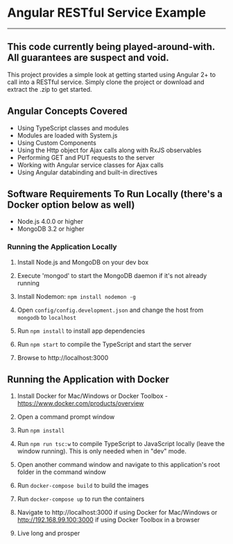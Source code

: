 # Angular RESTful Service Example

----------
This code currently being played-around-with. All guarantees are suspect and void.
----------

This project provides a simple look at getting started using Angular 2+
to call into a RESTful service. Simply clone the project or download and extract the .zip to get started. 

## Angular Concepts Covered

* Using TypeScript classes and modules
* Modules are loaded with System.js
* Using Custom Components
* Using the Http object for Ajax calls along with RxJS observables
* Performing GET and PUT requests to the server
* Working with Angular service classes for Ajax calls
* Using Angular databinding and built-in directives

## Software Requirements To Run Locally (there's a Docker option below as well)

* Node.js 4.0.0 or higher
* MongoDB 3.2 or higher

### Running the Application Locally

1. Install Node.js and MongoDB on your dev box

1. Execute 'mongod' to start the MongoDB daemon if it's not already running

1. Install Nodemon: `npm install nodemon -g`

1. Open `config/config.development.json` and change the host from `mongodb` to `localhost`

1. Run `npm install` to install app dependencies

1. Run `npm start` to compile the TypeScript and start the server

1. Browse to http://localhost:3000

## Running the Application with Docker

1. Install Docker for Mac/Windows or Docker Toolbox - https://www.docker.com/products/overview

1. Open a command prompt window

1. Run `npm install`

1. Run `npm run tsc:w` to compile TypeScript to JavaScript locally (leave the window running). This is only needed when in "dev" mode.

1. Open another command window and navigate to this application's root folder in the command window

1. Run `docker-compose build` to build the images

1. Run `docker-compose up` to run the containers

1. Navigate to http://localhost:3000 if using Docker for Mac/Windows or http://192.168.99.100:3000 if using Docker Toolbox in a browser

1. Live long and prosper

